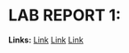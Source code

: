 LAB REPORT 1:
=============

**Links:**
[Link](https://joshcaneday.github.io/cse15l-lab-reports/cd) [Link](https://joshcaneday.github.io/cse15l-lab-reports/ls) [Link](https://joshcaneday.github.io/cse15l-lab-reports/cat)


   
   
